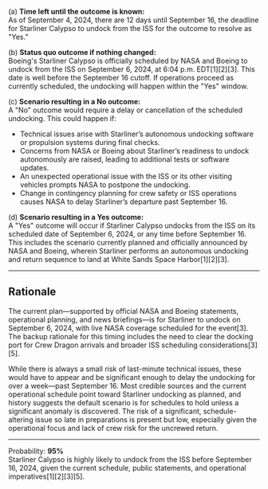 (a) **Time left until the outcome is known:**  
As of September 4, 2024, there are 12 days until September 16, the deadline for Starliner Calypso to undock from the ISS for the outcome to resolve as "Yes."

(b) **Status quo outcome if nothing changed:**  
Boeing's Starliner Calypso is officially scheduled by NASA and Boeing to undock from the ISS on September 6, 2024, at 6:04 p.m. EDT[1][2][3]. This date is well before the September 16 cutoff. If operations proceed as currently scheduled, the undocking will happen within the "Yes" window.

(c) **Scenario resulting in a No outcome:**  
A "No" outcome would require a delay or cancellation of the scheduled undocking. This could happen if:
- Technical issues arise with Starliner’s autonomous undocking software or propulsion systems during final checks.
- Concerns from NASA or Boeing about Starliner’s readiness to undock autonomously are raised, leading to additional tests or software updates.
- An unexpected operational issue with the ISS or its other visiting vehicles prompts NASA to postpone the undocking.
- Change in contingency planning for crew safety or ISS operations causes NASA to delay Starliner’s departure past September 16.

(d) **Scenario resulting in a Yes outcome:**  
A "Yes" outcome will occur if Starliner Calypso undocks from the ISS on its scheduled date of September 6, 2024, or any time before September 16. This includes the scenario currently planned and officially announced by NASA and Boeing, wherein Starliner performs an autonomous undocking and return sequence to land at White Sands Space Harbor[1][2][3].

---

## Rationale

The current plan—supported by official NASA and Boeing statements, operational planning, and news briefings—is for Starliner to undock on September 6, 2024, with live NASA coverage scheduled for the event[3]. The backup rationale for this timing includes the need to clear the docking port for Crew Dragon arrivals and broader ISS scheduling considerations[3][5].

While there is always a small risk of last-minute technical issues, these would have to appear and be significant enough to delay the undocking for over a week—past September 16. Most credible sources and the current operational schedule point toward Starliner undocking as planned, and history suggests the default scenario is for schedules to hold unless a significant anomaly is discovered. The risk of a significant, schedule-altering issue so late in preparations is present but low, especially given the operational focus and lack of crew risk for the uncrewed return.

---

Probability: **95%**  
Starliner Calypso is highly likely to undock from the ISS before September 16, 2024, given the current schedule, public statements, and operational imperatives[1][2][3][5].